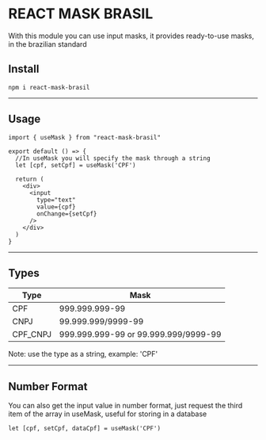 # REACT MASK BRASIL
With this module you can use input masks, it provides ready-to-use masks, in the brazilian standard

## Install
```
npm i react-mask-brasil
```

---

## Usage
```
import { useMask } from "react-mask-brasil"

export default () => {
  //In useMask you will specify the mask through a string
  let [cpf, setCpf] = useMask('CPF') 

  return (
    <div>
      <input
        type="text"
        value={cpf}
        onChange={setCpf}
      />
    </div>
  )
}
```

---

## Types
| Type | Mask |
|------|------|
| CPF | 999.999.999-99 |
| CNPJ | 99.999.999/9999-99 |
| CPF_CNPJ | 999.999.999-99 or 99.999.999/9999-99 |

Note: use the type as a string, example: 'CPF'

----

## Number Format
You can also get the input value in number format, just request the third item of the array in useMask, useful for storing in a database
```
let [cpf, setCpf, dataCpf] = useMask('CPF')
```
